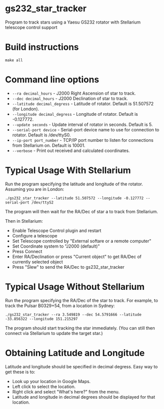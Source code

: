 # gs232_star_tracker
Program to track stars using a Yaesu GS232 rotator with Stellarium telescope control support

Build instructions
==================

`make all`

Command line options
====================

* `--ra decimal_hours`           - J2000 Right Ascension of star to track.
* `--dec decimal_hours`          - J2000 Declination of star to track.
* `--latitude decimal_degress`   - Latitude of rotator. Default is 51.507572 (for London).
* `--longitude decimal_degress`  - Longitude of rotator. Default is -0.127772.
* `--update seconds`             - Update interval of rotator in seconds. Default is 5.
* `--serial-port device`         - Serial-port device name to use for connection to rotator. Default is /dev/ttyS0.
* `--ip-port port_number`        - TCP/IP port number to listen for connections from Stellarium on. Default is 10001.
* `--verbose`                    - Print out received and calculated coordinates.

Typical Usage With Stellarium
=============================

Run the program specifying the latitude and longitude of the rotator. Assuming
you are in London:

`./gs232_star_tracker --latitude 51.507572 --longitude -0.127772 --serial-port /dev/ttyS2`

The program will then wait for the RA/Dec of star a to track from Stellarium.

Then in Stellarium:

- Enable Telescope Control plugin and restart
- Configure a telescope
- Set Telescope controlled by "External softare or a remote computer"
- Set Coordinate system to "J2000 (default)"
- Press Connect
- Enter RA/Declination or press "Current object" to get RA/Dec of currently selected object
- Press "Slew" to send the RA/Dec to gs232_star_tracker

Typical Usage Without Stellarium
================================

Run the program specifying the RA/Dec of the star to track. For example, to
track the Pulsar B0329+54, from a location in Sydney:

`./gs232_star_tracker --ra 3.549819 --dec 54.5791666 --latitude -33.856322 --longitude 151.215297`

The program should start tracking the star immediately. (You can still then
connect via Stellarium to update the target star.)

Obtaining Latitude and Longitude
================================

Latitude and longitude should be specified in decimal degress. Easy way to get
these is to:

- Look up your location in Google Maps.
- Left click to select the location.
- Right click and select "What's here?" from the menu.
- Latitude and longitude in decimal degrees should be displayed for that location.

